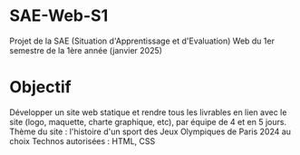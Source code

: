 # SAE-Web-S1
Projet de la SAE (Situation d'Apprentissage et d'Evaluation) Web du 1er semestre de la 1ère année (janvier 2025)
# Objectif
Développer un site web statique et rendre tous les livrables en lien avec le site (logo, maquette, charte graphique, etc), par équipe de 4 et en 5 jours.
Thème du site : l'histoire d'un sport des Jeux Olympiques de Paris 2024 au choix
Technos autorisées : HTML, CSS